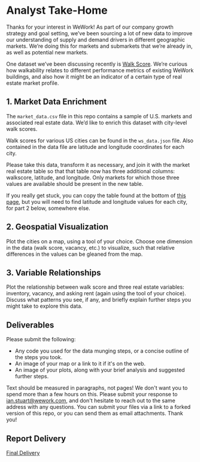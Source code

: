 # Analyst Take-Home
Thanks for your interest in WeWork! As part of our company growth strategy and goal setting, we’ve been sourcing a lot of new data to improve our understanding of supply and demand drivers in different geographic markets. We’re doing this for markets and submarkets that we’re already in, as well as potential new markets.

One dataset we’ve been discussing recently is [Walk Score](https://www.walkscore.com/). We’re curious how walkability relates to different performance metrics of existing WeWork buildings, and also how it might be an indicator of a certain type of real estate market profile.

## 1. Market Data Enrichment
The `market_data.csv` file in this repo contains a sample of U.S. markets and associated real estate data. We’d like to enrich this dataset with city-level walk scores.

Walk scores for various US cities can be found in the `ws_data.json` file. Also contained in the data file are latitude and longitude coordinates for each city. 

Please take this data, transform it as necessary, and join it with the market real estate table so that that table now has three additional columns: walkscore, latitude, and longitude. Only markets for which those three values are available should be present in the new table.

If you really get stuck, you can copy the table found at the bottom of [this page](https://www.walkscore.com/cities-and-neighborhoods/), but you will need to find latitude and longitude values for each city, for part 2 below, somewhere else.

## 2. Geospatial Visualization
Plot the cities on a map, using a tool of your choice. Choose one dimension in the data (walk score, vacancy, etc.) to visualize, such that relative differences in the values can be gleaned from the map. 

## 3. Variable Relationships 
Plot the relationship between walk score and three real estate variables: inventory, vacancy, and asking rent (again using the tool of your choice). Discuss what patterns you see, if any, and briefly explain further steps you might take to explore this data.

## Deliverables

Please submit the following:

* Any code you used for the data munging steps, or a concise outline of the steps you took.
* An image of your map or a link to it if it's on the web.
* An image of your plots, along with your brief analysis and suggested further steps.

Text should be measured in paragraphs, not pages! We don't want you to spend more than a few hours on this. Please submit your response to ian.stuart@wework.com, and don't hesitate to reach out to the same address with any questions. You can submit your files via a link to a forked version of this repo, or you can send them as email attachments. Thank you!

## Report Delivery

[Final Delivery](https://cdn.rawgit.com/Ruby1993/market-analytics-hw/53866fc6/Market%20Performance%20-Walk%20Score%20Analytics.html)
